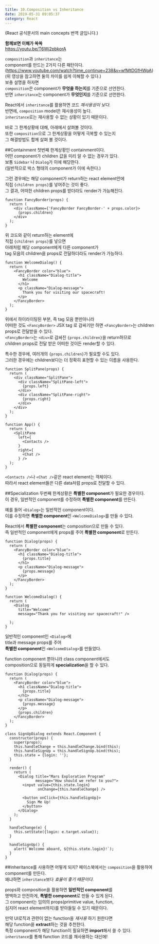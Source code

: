 ```yaml
---
title: 10.Composition vs Inheritance
date: 2019-05-31 09:05:37
category: React
---
```

(React 공식문서의 main concepts 번역 글입니다.)  
  
**함께보면 이해가 쏙쏙**  
https://youtu.be/T6Wj2pbkorA  
  
`composition`과 `inheritance`는  
component를 만드는 2가지 다른 패턴이다.  
(https://www.youtube.com/watch?time_continue=238&v=wfMtDGfHWpA)  
(위 영상을 참고하면 둘의 차이를 쉽게 이해할 수 있다.)  
보충 설명을 하자면  
`composition`은 component가 **무엇을 하는지**를 기준으로 선언한다.  
반면 `inheritance`는 component가 **무엇인지**를 기준으로 선언한다.  

React에서 `inheritance`를 활용하면 코드 _재사용성이 낮다_.  
반면에, `composition` model은 재사용성이 높다.  
`inheritance`로는 재사용할 수 없는 상황이 있기 때문이다.  
  
바로 그 한계상황에 대해, 아래에서 살펴볼 것이다.  
또한 `composition`으로 그 한계상황을 어떻게 극복할 수 있는지  
그 해결방법도 함께 살펴 볼 것이다.

##Containment
첫번째 한계상황인 containment이다.  
어떤 component가 children 값을 미리 알 수 없는 경우가 있다.  
보통 `Sidebar` 나 `Dialog`가 이에 해당한다.  
(일반적으로 박스 형태의 component가 이에 속한다.)  
  
그런 경우에는 해당 component가 return하는 react element안에  
직접 `{children props}`를 넣어주는 것이 좋다.  
그 결과, 어떠한 children props를 받더라도 render가 가능해진다.

```js{4}
function FancyBorder(props) {
  return (
    <div className={'FancyBorder FancyBorder-' + props.color}>
      {props.children}
    </div>
  );
}
```

위 코드와 같이 return하는 element에  
직접 `{children props}`를 넣으면  
아래처럼 해당 component에게 다른 component가  
tag 모음의 children을 props로 전달하더라도 render가 가능하다.

```js{4,5,6,7,8,9}
function WelcomeDialog() {
  return (
    <FancyBorder color="blue">
      <h1 className="Dialog-title">
        Welcome
      </h1>
      <p className="Dialog-message">
        Thank you for visiting our spacecraft!
      </p>
    </FancyBorder>
  );
}
```

위에서 하이라이팅된 부분, 즉 tag 모음 뿐만아니라  
어떠한 것도 `<FancyBorder>` JSX tag 로 감싸기만 하면
`<FancyBorder>`는 children props로 전달받을 수 있다.  
`<FancyBorder>`는 `<div>`로 감싸진 `{props.children}`을 return하므로  
children props로 전달 받은 어떠한 것이든 render할 수 있다.  
  
특수한 경우에, 여러개의 `{props.children}`가 필요할 수도 있다.  
그러한 경우에는 children보다는 더 정확히 표현할 수 있는 이름을 사용한다.  

```js{5,8,18,21}
function SplitPane(props) {
  return (
    <div className="SplitPane">
      <div className="SplitPane-left">
        {props.left}
      </div>
      <div className="SplitPane-right">
        {props.right}
      </div>
    </div>
  );
}

function App() {
  return (
    <SplitPane
      left={
        <Contacts />
      }
      right={
        <Chat />
      } />
  );
}
```

`<Contacts />`나 `<Chat />`같은 react element는 객체이다.  
따라서 react element들은 다른 data처럼 props로 전달할 수 있다.  

##Specialization
두번째 한계상황은 **특별한 component**가 필요한 경우이다.  
이 경우, 일반적인 component를 수정하여 **특별한 component**를 만든다.  
  
예를 들어 `<Dialog>`는 일반적인 component이다.  
이를 수정하면 **특별한 component**인 `<WelcomeDialog>`를 만들 수 있다.  
  
React에서 **특별한 component**는 composition으로 만들 수 있다.  
즉 일반적인 component에게 props를 주어 **특별한 component**로 만든다.  

```js{5,8,17,18}
function Dialog(props) {
  return (
    <FancyBorder color="blue">
      <h1 className="Dialog-title">
        {props.title}
      </h1>
      <p className="Dialog-message">
        {props.message}
      </p>
    </FancyBorder>
  );
}

function WelcomeDialog() {
  return (
    <Dialog
      title="Welcome"
      message="Thank you for visiting our spacecraft!" />

  );
}
```

일반적인 component인 `<Dialog>`에  
title과 message props를 주어  
**특별한 component**인 `<WelcomeDialog>`를 만들었다.  

function component 뿐아니라 class component에서도  
composition으로 동일하게 **specialization**을 할 수 있다.  

```js{10,27,28,29,30,31,32}
function Dialog(props) {
  return (
    <FancyBorder color="blue">
      <h1 className="Dialog-title">
        {props.title}
      </h1>
      <p className="Dialog-message">
        {props.message}
      </p>
      {props.children}
    </FancyBorder>
  );
}

class SignUpDialog extends React.Component {
  constructor(props) {
    super(props);
    this.handleChange = this.handleChange.bind(this);
    this.handleSignUp = this.handleSignUp.bind(this);
    this.state = {login: ''};
  }

  render() {
    return (
      <Dialog title="Mars Exploration Program"
              message="How should we refer to you?">
        <input value={this.state.login}
               onChange={this.handleChange} />

        <button onClick={this.handleSignUp}>
          Sign Me Up!
        </button>
      </Dialog>
    );
  }

  handleChange(e) {
    this.setState({login: e.target.value});
  }

  handleSignUp() {
    alert(`Welcome aboard, ${this.state.login}!`);
  }
}
```

##inheritance를 사용하면 어떻게 되지?
페이스북에서는 `composition`을 활용하여 component를 만든다.  
왜냐하면 `inheritance`보다 _효율이 좋기 때문이다_.  
  
props와 composition을 활용하면 **일반적인 component**를  
명백하고 안전하게, **특별한 component**로 만들 수 있게 된다.  
그 component는 임의의 props(primitive value, function,  
심지어 react element까지)를 받아들일 수 있기 때문이다.  
  
만약 UI로직과 관련이 없는 function을 _재사용_ 하기 원한다면  
해당 function을 **extract**하는 것을 추천한다.  
특정 component가 해당 function이 필요하면 **import**해서 쓸 수 있다.  
`inheritance`를 통해 function 코드를 재사용하는 대신에!